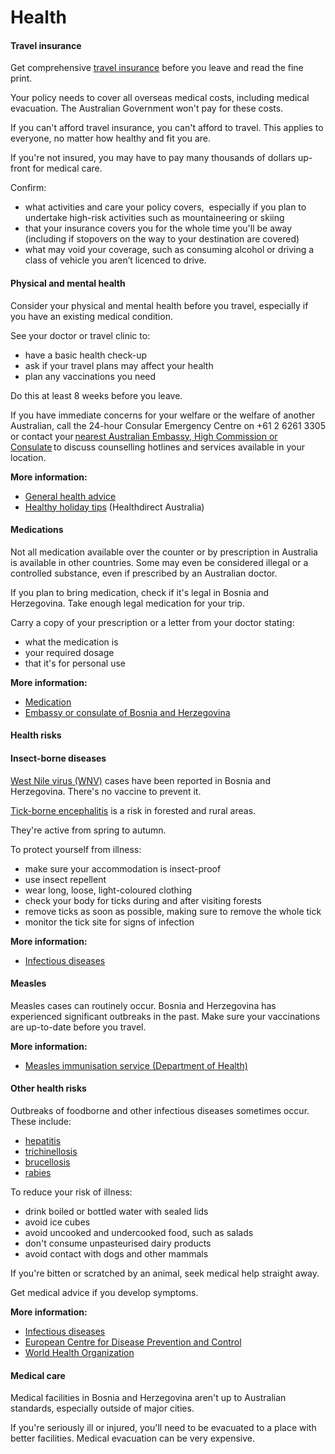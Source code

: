 # Health

#### Travel insurance

Get comprehensive [travel insurance](/before-you-go/the-basics/travel-insurance "Travel insurance") before you leave and read the fine print.

Your policy needs to cover all overseas medical costs, including medical evacuation. The Australian Government won't pay for these costs.

If you can't afford travel insurance, you can't afford to travel. This applies to everyone, no matter how healthy and fit you are.

If you're not insured, you may have to pay many thousands of dollars up-front for medical care.

Confirm:

* what activities and care your policy covers,  especially if you plan to undertake high-risk activities such as mountaineering or skiing
* that your insurance covers you for the whole time you'll be away (including if stopovers on the way to your destination are covered)
* what may void your coverage, such as consuming alcohol or driving a class of vehicle you aren’t licenced to drive.

#### Physical and mental health

Consider your physical and mental health before you travel, especially if you have an existing medical condition.

See your doctor or travel clinic to:

* have a basic health check-up
* ask if your travel plans may affect your health
* plan any vaccinations you need

Do this at least 8 weeks before you leave.

If you have immediate concerns for your welfare or the welfare of another Australian, call the 24-hour Consular Emergency Centre on +61 2 6261 3305 or contact your [nearest Australian Embassy, High Commission or Consulate](https://www.dfat.gov.au/about-us/our-locations/missions/our-embassies-and-consulates-overseas) to discuss counselling hotlines and services available in your location.

**More information:**

* [General health advice](/node/43)
* [Healthy holiday tips](https://www.healthdirect.gov.au/healthy-holiday-tips-infographic) (Healthdirect Australia)

#### Medications

Not all medication available over the counter or by prescription in Australia is available in other countries. Some may even be considered illegal or a controlled substance, even if prescribed by an Australian doctor.

If you plan to bring medication, check if it's legal in Bosnia and Herzegovina. Take enough legal medication for your trip.

Carry a copy of your prescription or a letter from your doctor stating:

* what the medication is
* your required dosage
* that it's for personal use

**More information:**

* [Medication](/before-you-go/health/medications "Medication and medical equipment")
* [Embassy or consulate of Bosnia and Herzegovina](https://protocol.dfat.gov.au/Public/Missions/31)

#### Health risks

#### Insect-borne diseases

[West Nile virus (WNV)](https://www.who.int/news-room/fact-sheets/detail/west-nile-virus) cases have been reported in Bosnia and Herzegovina. There's no vaccine to prevent it.

[Tick-borne encephalitis](https://www.who.int/immunization/diseases/tick_encephalitis/en/) is a risk in forested and rural areas.

They're active from spring to autumn.

To protect yourself from illness:

* make sure your accommodation is insect-proof
* use insect repellent
* wear long, loose, light-coloured clothing
* check your body for ticks during and after visiting forests
* remove ticks as soon as possible, making sure to remove the whole tick
* monitor the tick site for signs of infection

**More information:**

* [Infectious diseases](/before-you-go/health/diseases "Infectious diseases")

#### Measles

Measles cases can routinely occur. Bosnia and Herzegovina has experienced significant outbreaks in the past. Make sure your vaccinations are up-to-date before you travel.

**More information:**

* [Measles immunisation service (Department of Health)](https://www.health.gov.au/health-topics/immunisation/immunisation-services/measles-immunisation-service)

#### Other health risks

Outbreaks of foodborne and other infectious diseases sometimes occur. These include:

* [hepatitis](https://www.who.int/hepatitis/en/)
* [trichinellosis](https://www.cdc.gov/parasites/trichinellosis/)
* [brucellosis](https://www.who.int/news-room/fact-sheets/detail/brucellosis)
* [rabies](https://www.who.int/news-room/fact-sheets/detail/rabies)

To reduce your risk of illness:

* drink boiled or bottled water with sealed lids
* avoid ice cubes
* avoid uncooked and undercooked food, such as salads
* don't consume unpasteurised dairy products
* avoid contact with dogs and other mammals

If you're bitten or scratched by an animal, seek medical help straight away.

Get medical advice if you develop symptoms.

**More information:**

* [Infectious diseases](/before-you-go/health/diseases "Infectious diseases")
* [European Centre for Disease Prevention and Control](https://ecdc.europa.eu/en/home)
* [World Health Organization](https://www.who.int/)

#### Medical care

Medical facilities in Bosnia and Herzegovina aren't up to Australian standards, especially outside of major cities.

If you're seriously ill or injured, you'll need to be evacuated to a place with better facilities. Medical evacuation can be very expensive.